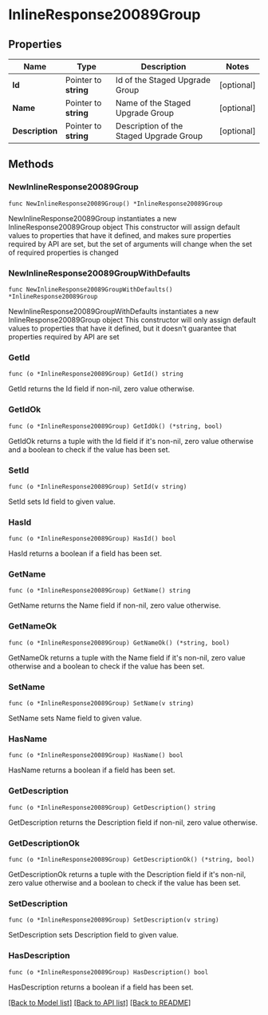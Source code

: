 # InlineResponse20089Group

## Properties

Name | Type | Description | Notes
------------ | ------------- | ------------- | -------------
**Id** | Pointer to **string** | Id of the Staged Upgrade Group | [optional] 
**Name** | Pointer to **string** | Name of the Staged Upgrade Group | [optional] 
**Description** | Pointer to **string** | Description of the Staged Upgrade Group | [optional] 

## Methods

### NewInlineResponse20089Group

`func NewInlineResponse20089Group() *InlineResponse20089Group`

NewInlineResponse20089Group instantiates a new InlineResponse20089Group object
This constructor will assign default values to properties that have it defined,
and makes sure properties required by API are set, but the set of arguments
will change when the set of required properties is changed

### NewInlineResponse20089GroupWithDefaults

`func NewInlineResponse20089GroupWithDefaults() *InlineResponse20089Group`

NewInlineResponse20089GroupWithDefaults instantiates a new InlineResponse20089Group object
This constructor will only assign default values to properties that have it defined,
but it doesn't guarantee that properties required by API are set

### GetId

`func (o *InlineResponse20089Group) GetId() string`

GetId returns the Id field if non-nil, zero value otherwise.

### GetIdOk

`func (o *InlineResponse20089Group) GetIdOk() (*string, bool)`

GetIdOk returns a tuple with the Id field if it's non-nil, zero value otherwise
and a boolean to check if the value has been set.

### SetId

`func (o *InlineResponse20089Group) SetId(v string)`

SetId sets Id field to given value.

### HasId

`func (o *InlineResponse20089Group) HasId() bool`

HasId returns a boolean if a field has been set.

### GetName

`func (o *InlineResponse20089Group) GetName() string`

GetName returns the Name field if non-nil, zero value otherwise.

### GetNameOk

`func (o *InlineResponse20089Group) GetNameOk() (*string, bool)`

GetNameOk returns a tuple with the Name field if it's non-nil, zero value otherwise
and a boolean to check if the value has been set.

### SetName

`func (o *InlineResponse20089Group) SetName(v string)`

SetName sets Name field to given value.

### HasName

`func (o *InlineResponse20089Group) HasName() bool`

HasName returns a boolean if a field has been set.

### GetDescription

`func (o *InlineResponse20089Group) GetDescription() string`

GetDescription returns the Description field if non-nil, zero value otherwise.

### GetDescriptionOk

`func (o *InlineResponse20089Group) GetDescriptionOk() (*string, bool)`

GetDescriptionOk returns a tuple with the Description field if it's non-nil, zero value otherwise
and a boolean to check if the value has been set.

### SetDescription

`func (o *InlineResponse20089Group) SetDescription(v string)`

SetDescription sets Description field to given value.

### HasDescription

`func (o *InlineResponse20089Group) HasDescription() bool`

HasDescription returns a boolean if a field has been set.


[[Back to Model list]](../README.md#documentation-for-models) [[Back to API list]](../README.md#documentation-for-api-endpoints) [[Back to README]](../README.md)


